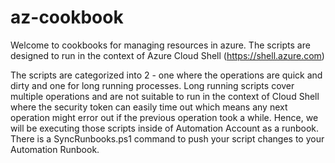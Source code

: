 # az-cookbook
Welcome to cookbooks for managing resources in azure. The scripts are designed to run in the context of Azure Cloud Shell (https://shell.azure.com)

The scripts are categorized into 2 - one where the operations are quick and dirty and one for long running processes. Long running scripts cover multiple operations and are not suitable to run in the context of Cloud Shell where the security token can easily time out which means any next operation might error out if the previous operation took a while. Hence, we will be executing those scripts inside of Automation Account as a runbook. There is a SyncRunbooks.ps1 command to push your script changes to your Automation Runbook.
